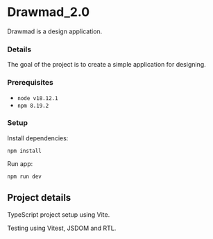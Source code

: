 # Drawmad_2.0

Drawmad is a design application.

### Details

The goal of the project is to create a simple application for designing.

### Prerequisites
- `node v18.12.1`
- `npm 8.19.2`

### Setup

Install dependencies:

```shell
npm install
```

Run app:

```shell
npm run dev
```

## Project details

TypeScript project setup using Vite.

Testing using Vitest, JSDOM and RTL.